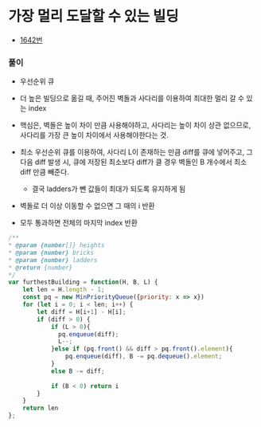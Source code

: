 # 가장 멀리 도달할 수 있는 빌딩
 - [1642번](https://leetcode.com/problems/furthest-building-you-can-reach/)


### 풀이
  - 우선순위 큐
  - 더 높은 빌딩으로 옮길 때, 주어진 벽돌과 사다리를 이용하여 최대한 멀리 갈 수 있는 index
  - 핵심은, 벽돌은 높이 차이 만큼 사용해야하고, 사다리는 높이 차이 상관 없으므로, 사다리를 가장 큰 높이 차이에서 사용해야한다는 것.
  - 최소 우선순위 큐를 이용하여, 사다리 L이 존재하는 만큼 diff를 큐에 넣어주고, 그 다음 diff 발생 시, 큐에 저장된 최소보다 diff가 클 경우 벽돌인 B 개수에서 최소 diff 만큼 빼준다.
    - 결국 ladders가 뺀 값들이 최대가 되도록 유지하게 됨

  - 벽돌로 더 이상 이동할 수 없으면 그 때의 i 반환
  - 모두 통과하면 전체의 마지막 index 반환

  ```javascript
  /**
  * @param {number[]} heights
  * @param {number} bricks
  * @param {number} ladders
  * @return {number}
  */
  var furthestBuilding = function(H, B, L) {
      let len = H.length - 1;
      const pq = new MinPriorityQueue({priority: x => x})
      for (let i = 0; i < len; i++) {
          let diff = H[i+1] - H[i];
          if (diff > 0) {
              if (L > 0){
                pq.enqueue(diff);
                L--;
              }else if (pq.front() && diff > pq.front().element){
                  pq.enqueue(diff), B -= pq.dequeue().element;
              }
              else B -= diff;
              
              if (B < 0) return i
          }
      }
      return len
  };
  ```